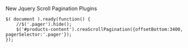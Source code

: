 New Jquery Scroll Pagination Plugins



    $( document ).ready(function() {
        //$('.pager').hide();
        $('#products-content').creaScrollPagination({offsetBottom:3400, pagerSelector:'.pager'});
    });   
